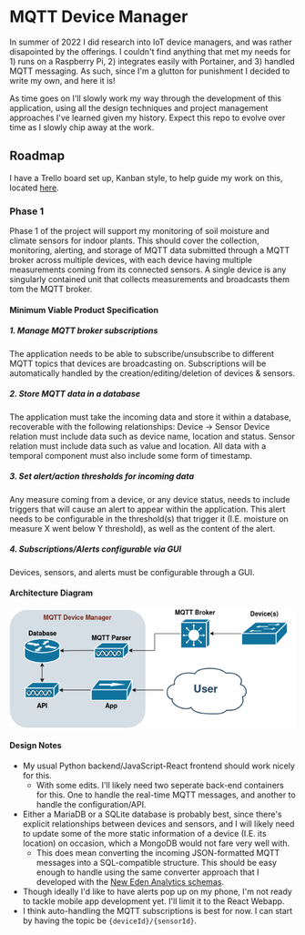 # MQTT Device Manager

In summer of 2022 I did research into IoT device managers, and was rather disapointed by the offerings. I couldn't find anything that met my needs for 1) runs on a Raspberry Pi, 2) integrates easily with Portainer, and 3) handled MQTT messaging. As such, since I'm a glutton for punishment I decided to write my own, and here it is!

As time goes on I'll slowly work my way through the development of this application, using all the design techniques and project management approaches I've learned given my history. Expect this repo to evolve over time as I slowly chip away at the work.

## Roadmap
I have a Trello board set up, Kanban style, to help guide my work on this, located [here](https://trello.com/b/bZsH2kNa/mqtt-device-manager).

### Phase 1
Phase 1 of the project will support my monitoring of soil moisture and climate sensors for indoor plants. This should cover the collection, monitoring, alerting, and storage of MQTT data submitted through a MQTT broker across multiple devices, with each device having multiple measurements coming from its connected sensors. A single device is any singularly contained unit that collects measurements and broadcasts them tom the MQTT broker.

#### Minimum Viable Product Specification
##### 1. Manage MQTT broker subscriptions
The application needs to be able to subscribe/unsubscribe to different MQTT topics that devices are broadcasting on.
Subscriptions will be automatically handled by the creation/editing/deletion of devices & sensors.

##### 2. Store MQTT data in a database
The application must take the incoming data and store it within a database, recoverable with the following relationships:
Device -> Sensor
Device relation must include data such as device name, location and status.
Sensor relation must include data such as value and location.
All data with a temporal component must also include some form of timestamp.

##### 3. Set alert/action thresholds for incoming data
Any measure coming from a device, or any device status, needs to include triggers that will cause an alert to appear within the application. This alert needs to be configurable in the threshold(s) that trigger it (I.E. moisture on measure X went below Y threshold), as well as the content of the alert.

##### 4. Subscriptions/Alerts configurable via GUI
Devices, sensors, and alerts must be configurable through a GUI.

#### Architecture Diagram
![Architecture diagram](./architecture.drawio.png "Architecture Diagram")

#### Design Notes
* My usual Python backend/JavaScript-React frontend should work nicely for this.
    * With some edits. I'll likely need two seperate back-end containers for this. One to handle the real-time MQTT messages, and another to handle the configuration/API. 
* Either a MariaDB or a SQLite database is probably best, since there's explicit relationships between devices and sensors, and I will likely need to update some of the more static information of a device (I.E. its location) on occasion, which a MongoDB would not fare very well with.
    * This does mean converting the incoming JSON-formatted MQTT messages into a SQL-compatible structure. This should be easy enough to handle using the same converter approach that I developed with the [New Eden Analytics schemas](https://github.com/Calvinxc1/NEA-Schema/tree/develop).
* Though ideally I'd like to have alerts pop up on my phone, I'm not ready to tackle mobile app development yet. I'll limit it to the React Webapp.
* I think auto-handling the MQTT subscriptions is best for now. I can start by having the topic be `{deviceId}/{sensorId}`.

